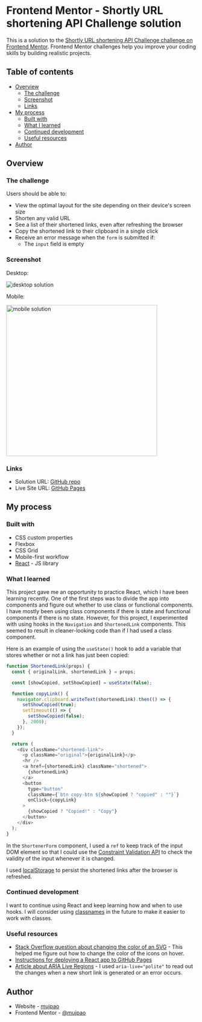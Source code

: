 # Frontend Mentor - Shortly URL shortening API Challenge solution

This is a solution to the [Shortly URL shortening API Challenge challenge on Frontend Mentor](https://www.frontendmentor.io/challenges/url-shortening-api-landing-page-2ce3ob-G). Frontend Mentor challenges help you improve your coding skills by building realistic projects.

## Table of contents

- [Overview](#overview)
  - [The challenge](#the-challenge)
  - [Screenshot](#screenshot)
  - [Links](#links)
- [My process](#my-process)
  - [Built with](#built-with)
  - [What I learned](#what-i-learned)
  - [Continued development](#continued-development)
  - [Useful resources](#useful-resources)
- [Author](#author)

## Overview

### The challenge

Users should be able to:

- View the optimal layout for the site depending on their device's screen size
- Shorten any valid URL
- See a list of their shortened links, even after refreshing the browser
- Copy the shortened link to their clipboard in a single click
- Receive an error message when the `form` is submitted if:
  - The `input` field is empty

### Screenshot

Desktop:

![desktop solution](./solution-images/solution-desktop.png)

Mobile:

<img src="./solution-images/solution-mobile.png" alt="mobile solution" width="400">

### Links

- Solution URL: [GitHub repo](https://github.com/mujpao/frontendmentor-url-shortening-api)
- Live Site URL: [GitHub Pages](https://mujpao.github.io/frontendmentor-url-shortening-api/)

## My process

### Built with

- CSS custom properties
- Flexbox
- CSS Grid
- Mobile-first workflow
- [React](https://reactjs.org/) - JS library

### What I learned

This project gave me an opportunity to practice React, which I have been learning recently. One of the first steps was to divide the app into components and figure out whether to use class or functional components. I have mostly been using class components if there is state and functional components if there is no state. However, for this project, I experimented with using hooks in the `Navigation` and `ShortenedLink` components. This seemed to result in cleaner-looking code than if I had used a class component.

Here is an example of using the `useState()` hook to add a variable that stores whether or not a link has just been copied:

```js
function ShortenedLink(props) {
  const { originalLink, shortenedLink } = props;

  const [showCopied, setShowCopied] = useState(false);

  function copyLink() {
    navigator.clipboard.writeText(shortenedLink).then(() => {
      setShowCopied(true);
      setTimeout(() => {
        setShowCopied(false);
      }, 2000);
    });
  }

  return (
    <div className="shortened-link">
      <p className="original">{originalLink}</p>
      <hr />
      <a href={shortenedLink} className="shortened">
        {shortenedLink}
      </a>
      <button
        type="button"
        className={`btn copy-btn ${showCopied ? "copied" : ""}`}
        onClick={copyLink}
      >
        {showCopied ? "Copied!" : "Copy"}
      </button>
    </div>
  );
}
```

In the `ShortenerForm` component, I used a `ref` to keep track of the input DOM element so that I could use the [Constraint Validation API](https://developer.mozilla.org/en-US/docs/Web/API/Constraint_validation) to check the validity of the input whenever it is changed.

I used [localStorage](https://developer.mozilla.org/en-US/docs/Web/API/Window/localStorage) to persist the shortened links after the browser is refreshed.

### Continued development

I want to continue using React and keep learning how and when to use hooks. I will consider using [classnames](https://www.npmjs.com/package/classnames) in the future to make it easier to work with classes.

### Useful resources

- [Stack Overflow question about changing the color of an SVG](https://stackoverflow.com/questions/22252472/how-to-change-the-color-of-an-svg-element) - This helped me figure out how to change the color of the icons on hover.
- [Instructions for deploying a React app to GitHub Pages](https://create-react-app.dev/docs/deployment/#github-pages)
- [Article about ARIA Live Regions](https://developer.mozilla.org/en-US/docs/Web/Accessibility/ARIA/ARIA_Live_Regions) - I used `aria-live="polite"` to read out the changes when a new short link is generated or an error occurs.

## Author

- Website - [mujpao](https://github.com/mujpao)
- Frontend Mentor - [@mujpao](https://www.frontendmentor.io/profile/mujpao)
